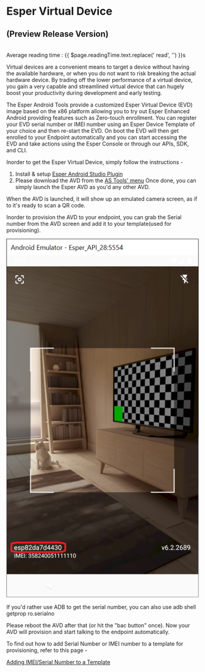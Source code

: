 # Esper Virtual Device 
## (Preview Release Version)
<br />
<div class="avg-reading-time">Average reading time : {{ $page.readingTime.text.replace(' read', '') }}s</div>


Virtual devices are a convenient means to target a device without having the available hardware, or when you do not want to risk breaking the actual hardware device. By trading off the lower performance of a virtual device, you gain a very capable and streamlined virtual device that can hugely boost your productivity during development and early testing.

The Esper Android Tools provide a customized Esper Virtual Device (EVD) image based on the x86 platform allowing you to try out Esper Enhanced Android providing features such as Zero-touch enrollment. You can register your EVD serial number or IMEI number using an Esper Device Template of your choice and then re-start the EVD. On boot the EVD will then get enrolled to your Endpoint automatically and you can start accessing the EVD and take actions using the Esper Console or through our APIs, SDK, and CLI.


Inorder to get the Esper Virtual Device, simply follow the instructions -

1. Install & setup [Esper Android Studio Plugin](https://docs.esper.io/home/esperplugin.html#requirements)
2. Please download the AVD from the [AS Tools' menu](https://docs.esper.io/home/esperplugin.html#esper-android-virtual-device)
Once done, you can simply launch the Esper AVD as you'd any other AVD.

When the AVD is launched, it will show up an emulated camera screen, as if to it's ready to scan a QR code. 


Inorder to provision the AVD to your endpoint, you can grab the Serial number from the AVD screen and add it to your template(used for provisioning).

![](./assets/OLD_DASHBOARD/emulator_image1.png)

If you'd rather use ADB to get the serial number, you can also use adb shell getprop ro.serialno  

Please reboot the AVD after that (or hit the "bac button" once). Now your AVD will provision and start talking to the endpoint automatically.


To find out how to add Serial Number or IMEI number to a template for provisioning, refer to this page - 

[Adding IMEI/Serial Number to a Template](https://docs.esper.io/home/devconsole/device-template/imei-provisioning-template/)


